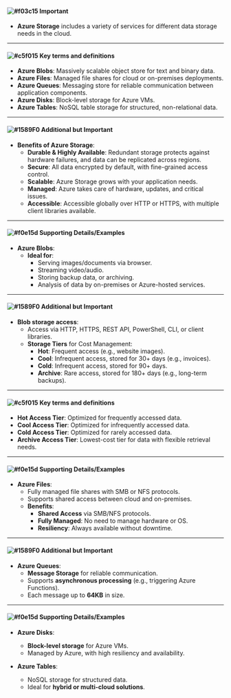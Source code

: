 #### ![#f03c15](https://placehold.co/15x15/f03c15/f03c15.png) **Important**

- **Azure Storage** includes a variety of services for different data storage needs in the cloud. 

---

#### ![#c5f015](https://placehold.co/15x15/c5f015/c5f015.png) **Key terms and definitions**

- **Azure Blobs**: Massively scalable object store for text and binary data.
- **Azure Files**: Managed file shares for cloud or on-premises deployments.
- **Azure Queues**: Messaging store for reliable communication between application components.
- **Azure Disks**: Block-level storage for Azure VMs.
- **Azure Tables**: NoSQL table storage for structured, non-relational data.

---

#### ![#1589F0](https://placehold.co/15x15/1589F0/1589F0.png) **Additional but Important**

- **Benefits of Azure Storage**:
  - **Durable & Highly Available**: Redundant storage protects against hardware failures, and data can be replicated across regions.
  - **Secure**: All data encrypted by default, with fine-grained access control.
  - **Scalable**: Azure Storage grows with your application needs.
  - **Managed**: Azure takes care of hardware, updates, and critical issues.
  - **Accessible**: Accessible globally over HTTP or HTTPS, with multiple client libraries available.

---

#### ![#f0e15d](https://placehold.co/15x15/f0e15d/f0e15d.png) **Supporting Details/Examples**

- **Azure Blobs**:
  - **Ideal for**: 
    - Serving images/documents via browser.
    - Streaming video/audio.
    - Storing backup data, or archiving.
    - Analysis of data by on-premises or Azure-hosted services.

---

#### ![#1589F0](https://placehold.co/15x15/1589F0/1589F0.png) **Additional but Important**

- **Blob storage access**: 
  - Access via HTTP, HTTPS, REST API, PowerShell, CLI, or client libraries.
  - **Storage Tiers** for Cost Management:
    - **Hot**: Frequent access (e.g., website images).
    - **Cool**: Infrequent access, stored for 30+ days (e.g., invoices).
    - **Cold**: Infrequent access, stored for 90+ days.
    - **Archive**: Rare access, stored for 180+ days (e.g., long-term backups).

---

#### ![#c5f015](https://placehold.co/15x15/c5f015/c5f015.png) **Key terms and definitions**

- **Hot Access Tier**: Optimized for frequently accessed data.
- **Cool Access Tier**: Optimized for infrequently accessed data.
- **Cold Access Tier**: Optimized for rarely accessed data.
- **Archive Access Tier**: Lowest-cost tier for data with flexible retrieval needs.

---

#### ![#f0e15d](https://placehold.co/15x15/f0e15d/f0e15d.png) **Supporting Details/Examples**

- **Azure Files**:
  - Fully managed file shares with SMB or NFS protocols.
  - Supports shared access between cloud and on-premises.
  - **Benefits**: 
    - **Shared Access** via SMB/NFS protocols.
    - **Fully Managed**: No need to manage hardware or OS.
    - **Resiliency**: Always available without downtime.

---

#### ![#1589F0](https://placehold.co/15x15/1589F0/1589F0.png) **Additional but Important**

- **Azure Queues**:
  - **Message Storage** for reliable communication.
  - Supports **asynchronous processing** (e.g., triggering Azure Functions).
  - Each message up to **64KB** in size.

---

#### ![#f0e15d](https://placehold.co/15x15/f0e15d/f0e15d.png) **Supporting Details/Examples**

- **Azure Disks**:
  - **Block-level storage** for Azure VMs.
  - Managed by Azure, with high resiliency and availability.

- **Azure Tables**:
  - NoSQL storage for structured data.
  - Ideal for **hybrid or multi-cloud solutions**.
